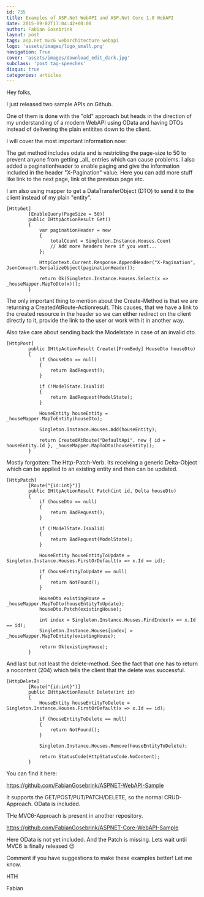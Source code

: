 ```yaml
---
id: 735
title: Examples of ASP.Net WebAPI and ASP.Net Core 1.0 WebAPI
date: 2015-09-02T17:04:42+00:00
author: Fabian Gosebrink
layout: post
tags: asp.net mvc6 webarchitecture webapi 
logo: 'assets/images/logo_small.png'
navigation: True
cover: 'assets/images/download_edit_dark.jpg'
subclass: 'post tag-speeches'
disqus: true
categories: articles
---
```


Hey folks,

I just released two sample APIs on Github.

One of them is done with the "old" approach but heads in the direction of my understanding of a modern WebAPI using OData and having DTOs instead of delivering the plain entitites down to the client.

I will cover the most important information now:

The get method includes odata and is restricting the page-size to 50 to prevent anyone from getting \_all\_ entries which can cause problems. I also added a paginationheader to enable paging and give the information included in the header "X-Pagination" value. Here you can add more stuff like link to the next page, link ot the previous page etc.

I am also using mapper to get a DataTransferObject (DTO) to send it to the client instead of my plain "entity".

<pre><code class="cs">[HttpGet]
        [EnableQuery(PageSize = 50)]
        public IHttpActionResult Get()
        {
            var paginationHeader = new
            {
                totalCount = Singleton.Instance.Houses.Count
                // Add more headers here if you want...
            };

            HttpContext.Current.Response.AppendHeader("X-Pagination", JsonConvert.SerializeObject(paginationHeader));

            return Ok(Singleton.Instance.Houses.Select(x => _houseMapper.MapToDto(x)));
        }</code></pre>

The only important thing to mention about the Create-Method is that we are returning a CreatedAtRoute-Actionresult. This causes, that we have a link to the created resource in the header so we can either redirect on the client directly to it, provide the link to the user or work with it in another way.
  
Also take care about sending back the Modelstate in case of an invalid dto.

<pre><code class="cs">[HttpPost]
        public IHttpActionResult Create([FromBody] HouseDto houseDto)
        {
            if (houseDto == null)
            {
                return BadRequest();
            }

            if (!ModelState.IsValid)
            {
                return BadRequest(ModelState);
            }

            HouseEntity houseEntity = _houseMapper.MapToEntity(houseDto);

            Singleton.Instance.Houses.Add(houseEntity);

            return CreatedAtRoute("DefaultApi", new { id = houseEntity.Id }, _houseMapper.MapToDto(houseEntity));
        }</code></pre>

Mostly forgotten: The Http-Patch-Verb. Its receiving a generic Delta-Object which can be applied to an existing entity and then can be updated.

<pre><code class="cs">[HttpPatch]
        [Route("{id:int}")]
        public IHttpActionResult Patch(int id, Delta<HouseDto> houseDto)
        {
            if (houseDto == null)
            {
                return BadRequest();
            }

            if (!ModelState.IsValid)
            {
                return BadRequest(ModelState);
            }

            HouseEntity houseEntityToUpdate = Singleton.Instance.Houses.FirstOrDefault(x => x.Id == id);

            if (houseEntityToUpdate == null)
            {
                return NotFound();
            }

            HouseDto existingHouse = _houseMapper.MapToDto(houseEntityToUpdate);
            houseDto.Patch(existingHouse);

            int index = Singleton.Instance.Houses.FindIndex(x => x.Id == id);
            Singleton.Instance.Houses[index] = _houseMapper.MapToEntity(existingHouse);

            return Ok(existingHouse);
        }</code></pre>

And last but not least the delete-method. See the fact that one has to return a nocontent (204) which tells the client that the delete was successful.

<pre><code class="cs">[HttpDelete]
        [Route("{id:int}")]
        public IHttpActionResult Delete(int id)
        {
            HouseEntity houseEntityToDelete = Singleton.Instance.Houses.FirstOrDefault(x => x.Id == id);

            if (houseEntityToDelete == null)
            {
                return NotFound();
            }

            Singleton.Instance.Houses.Remove(houseEntityToDelete);

            return StatusCode(HttpStatusCode.NoContent);
        }</code></pre>

You can find it here:

https://github.com/FabianGosebrink/ASPNET-WebAPI-Sample

It supports the GET/POST/PUT/PATCH/DELETE, so the normal CRUD-Approach. OData is included.

THe MVC6-Approach is present in another repository.
  
<https://github.com/FabianGosebrink/ASPNET-Core-WebAPI-Sample>

Here OData is not yet included. And the Patch is missing. Lets wait until MVC6 is finally released 😉

Comment if you have suggestions to make these examples better! Let me know.

HTH

Fabian
